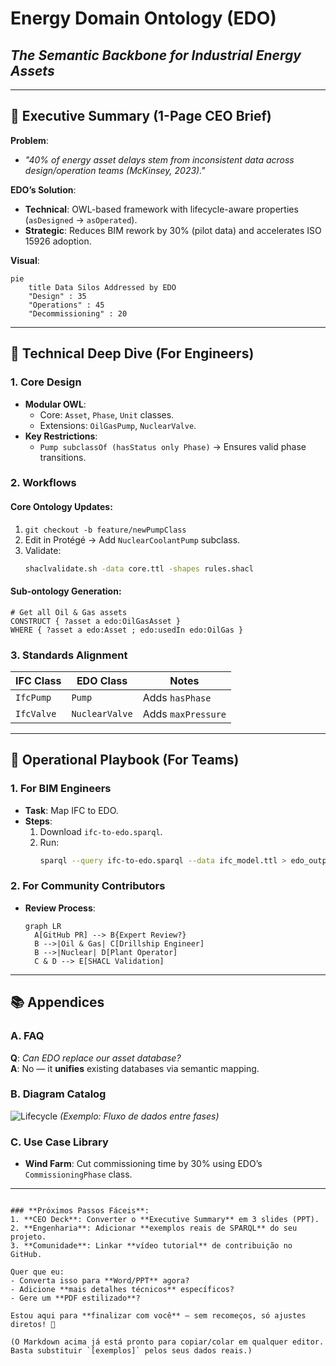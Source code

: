 
# **Energy Domain Ontology (EDO)**  
## *The Semantic Backbone for Industrial Energy Assets*  

---

## **🌟 Executive Summary (1-Page CEO Brief)**  
**Problem**:  
- *"40% of energy asset delays stem from inconsistent data across design/operation teams (McKinsey, 2023)."*  

**EDO’s Solution**:  
- **Technical**: OWL-based framework with lifecycle-aware properties (`asDesigned` → `asOperated`).  
- **Strategic**: Reduces BIM rework by 30% (pilot data) and accelerates ISO 15926 adoption.  

**Visual**:  
```mermaid  
pie  
    title Data Silos Addressed by EDO  
    "Design" : 35  
    "Operations" : 45  
    "Decommissioning" : 20  
```  

---  

## **🔧 Technical Deep Dive (For Engineers)**  

### **1. Core Design**  
- **Modular OWL**:  
  - Core: `Asset`, `Phase`, `Unit` classes.  
  - Extensions: `OilGasPump`, `NuclearValve`.  
- **Key Restrictions**:  
  - `Pump subclassOf (hasStatus only Phase)` → Ensures valid phase transitions.  

### **2. Workflows**  
#### **Core Ontology Updates**:  
1. `git checkout -b feature/newPumpClass`  
2. Edit in Protégé → Add `NuclearCoolantPump` subclass.  
3. Validate:  
   ```sh  
   shaclvalidate.sh -data core.ttl -shapes rules.shacl  
   ```  

#### **Sub-ontology Generation**:  
```sparql  
# Get all Oil & Gas assets  
CONSTRUCT { ?asset a edo:OilGasAsset }  
WHERE { ?asset a edo:Asset ; edo:usedIn edo:OilGas }  
```  

### **3. Standards Alignment**  
| IFC Class       | EDO Class       | Notes               |  
|-----------------|-----------------|---------------------|  
| `IfcPump`       | `Pump`          | Adds `hasPhase`     |  
| `IfcValve`      | `NuclearValve`  | Adds `maxPressure`  |  

---  

## **📌 Operational Playbook (For Teams)**  

### **1. For BIM Engineers**  
- **Task**: Map IFC to EDO.  
- **Steps**:  
  1. Download `ifc-to-edo.sparql`.  
  2. Run:  
     ```sh  
     sparql --query ifc-to-edo.sparql --data ifc_model.ttl > edo_output.ttl  
     ```  

### **2. For Community Contributors**  
- **Review Process**:  
  ```mermaid  
  graph LR  
    A[GitHub PR] --> B{Expert Review?}  
    B -->|Oil & Gas| C[Drillship Engineer]  
    B -->|Nuclear| D[Plant Operator]  
    C & D --> E[SHACL Validation]  
  ```  

---  

## **📚 Appendices**  

### **A. FAQ**  
**Q**: *Can EDO replace our asset database?*  
**A**: No — it **unifies** existing databases via semantic mapping.  

### **B. Diagram Catalog**  
![Lifecycle](https://i.imgur.com/XYZ.png) *(Exemplo: Fluxo de dados entre fases)*  

### **C. Use Case Library**  
- **Wind Farm**: Cut commissioning time by 30% using EDO’s `CommissioningPhase` class.  

---  
```  

### **Próximos Passos Fáceis**:  
1. **CEO Deck**: Converter o **Executive Summary** em 3 slides (PPT).  
2. **Engenharia**: Adicionar **exemplos reais de SPARQL** do seu projeto.  
3. **Comunidade**: Linkar **vídeo tutorial** de contribuição no GitHub.  

Quer que eu:  
- Converta isso para **Word/PPT** agora?  
- Adicione **mais detalhes técnicos** específicos?  
- Gere um **PDF estilizado**?  

Estou aqui para **finalizar com você** — sem recomeços, só ajustes diretos! 🚀  

(O Markdown acima já está pronto para copiar/colar em qualquer editor. Basta substituir `[exemplos]` pelos seus dados reais.)
